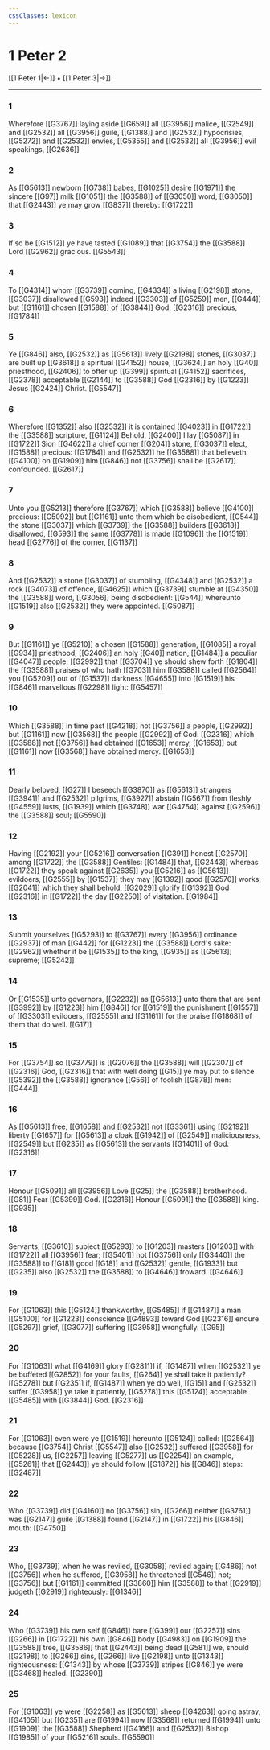```yaml
---
cssClasses: lexicon
---
```

# 1 Peter 2

[[1 Peter 1|←]] • [[1 Peter 3|→]]

---

### 1
Wherefore [[G3767]] laying aside [[G659]] all [[G3956]] malice, [[G2549]] and [[G2532]] all [[G3956]] guile, [[G1388]] and [[G2532]] hypocrisies, [[G5272]] and [[G2532]] envies, [[G5355]] and [[G2532]] all [[G3956]] evil speakings, [[G2636]]

### 2
As [[G5613]] newborn [[G738]] babes, [[G1025]] desire [[G1971]] the sincere [[G97]] milk [[G1051]] the [[G3588]] of [[G3050]] word, [[G3050]] that [[G2443]] ye may grow [[G837]] thereby: [[G1722]]

### 3
If so be [[G1512]] ye have tasted [[G1089]] that [[G3754]] the [[G3588]] Lord [[G2962]] gracious. [[G5543]]

### 4
To [[G4314]] whom [[G3739]] coming, [[G4334]] a living [[G2198]] stone, [[G3037]] disallowed [[G593]] indeed [[G3303]] of [[G5259]] men, [[G444]] but [[G1161]] chosen [[G1588]] of [[G3844]] God, [[G2316]] precious, [[G1784]]

### 5
Ye [[G846]] also, [[G2532]] as [[G5613]] lively [[G2198]] stones, [[G3037]] are built up [[G3618]] a spiritual [[G4152]] house, [[G3624]] an holy [[G40]] priesthood, [[G2406]] to offer up [[G399]] spiritual [[G4152]] sacrifices, [[G2378]] acceptable [[G2144]]  to [[G3588]] God [[G2316]] by [[G1223]] Jesus [[G2424]] Christ. [[G5547]]

### 6
Wherefore [[G1352]] also [[G2532]] it is contained [[G4023]] in [[G1722]] the [[G3588]] scripture, [[G1124]] Behold, [[G2400]] I lay [[G5087]] in [[G1722]] Sion [[G4622]] a chief corner [[G204]] stone, [[G3037]] elect, [[G1588]] precious: [[G1784]] and [[G2532]] he [[G3588]] that believeth [[G4100]] on [[G1909]] him [[G846]] not [[G3756]] shall be [[G2617]] confounded. [[G2617]]

### 7
Unto you [[G5213]] therefore [[G3767]] which [[G3588]] believe [[G4100]] precious: [[G5092]] but [[G1161]] unto them which be disobedient, [[G544]] the stone [[G3037]] which [[G3739]] the [[G3588]] builders [[G3618]] disallowed, [[G593]] the same [[G3778]] is made [[G1096]] the [[G1519]] head [[G2776]] of the corner, [[G1137]]

### 8
And [[G2532]] a stone [[G3037]] of stumbling, [[G4348]] and [[G2532]] a rock [[G4073]] of offence, [[G4625]] which [[G3739]] stumble at [[G4350]] the [[G3588]] word, [[G3056]] being disobedient: [[G544]] whereunto [[G1519]] also [[G2532]] they were appointed. [[G5087]]

### 9
But [[G1161]] ye [[G5210]] a chosen [[G1588]] generation, [[G1085]] a royal [[G934]] priesthood, [[G2406]] an holy [[G40]] nation, [[G1484]] a peculiar [[G4047]] people; [[G2992]] that [[G3704]] ye should shew forth [[G1804]] the [[G3588]] praises of who hath [[G703]] him [[G3588]] called [[G2564]] you [[G5209]] out of [[G1537]] darkness [[G4655]] into [[G1519]] his [[G846]] marvellous [[G2298]] light: [[G5457]]

### 10
Which [[G3588]] in time past [[G4218]] not [[G3756]] a people, [[G2992]] but [[G1161]] now [[G3568]] the people [[G2992]] of God: [[G2316]] which [[G3588]] not [[G3756]] had obtained [[G1653]] mercy, [[G1653]] but [[G1161]] now [[G3568]] have obtained mercy. [[G1653]]

### 11
Dearly beloved, [[G27]] I beseech [[G3870]] as [[G5613]] strangers [[G3941]] and [[G2532]] pilgrims, [[G3927]] abstain [[G567]] from fleshly [[G4559]] lusts, [[G1939]] which [[G3748]] war [[G4754]] against [[G2596]] the [[G3588]] soul; [[G5590]]

### 12
Having [[G2192]] your [[G5216]] conversation [[G391]] honest [[G2570]] among [[G1722]] the [[G3588]] Gentiles: [[G1484]] that, [[G2443]] whereas [[G1722]] they speak against [[G2635]] you [[G5216]] as [[G5613]] evildoers, [[G2555]] by [[G1537]] they may [[G1392]] good [[G2570]] works, [[G2041]] which they shall behold, [[G2029]] glorify [[G1392]] God [[G2316]] in [[G1722]] the day [[G2250]] of visitation. [[G1984]]

### 13
Submit yourselves [[G5293]] to [[G3767]] every [[G3956]] ordinance [[G2937]] of man [[G442]] for [[G1223]] the [[G3588]] Lord's sake: [[G2962]] whether it be [[G1535]] to the king, [[G935]] as [[G5613]] supreme; [[G5242]]

### 14
Or [[G1535]] unto governors, [[G2232]] as [[G5613]] unto them that are sent [[G3992]] by [[G1223]] him [[G846]] for [[G1519]] the punishment [[G1557]] of [[G3303]] evildoers, [[G2555]] and [[G1161]] for the praise [[G1868]] of them that do well. [[G17]]

### 15
For [[G3754]] so [[G3779]] is [[G2076]] the [[G3588]] will [[G2307]] of [[G2316]] God, [[G2316]] that with well doing [[G15]] ye may put to silence [[G5392]] the [[G3588]] ignorance [[G56]] of foolish [[G878]] men: [[G444]]

### 16
As [[G5613]] free, [[G1658]] and [[G2532]] not [[G3361]] using [[G2192]] liberty [[G1657]] for [[G5613]] a cloak [[G1942]] of [[G2549]] maliciousness, [[G2549]] but [[G235]] as [[G5613]] the servants [[G1401]] of God. [[G2316]]

### 17
Honour [[G5091]] all [[G3956]] Love [[G25]] the [[G3588]] brotherhood. [[G81]] Fear [[G5399]] God. [[G2316]] Honour [[G5091]] the [[G3588]] king. [[G935]]

### 18
Servants, [[G3610]] subject [[G5293]] to [[G1203]] masters [[G1203]] with [[G1722]] all [[G3956]] fear; [[G5401]] not [[G3756]] only [[G3440]] the [[G3588]] to [[G18]] good [[G18]] and [[G2532]] gentle, [[G1933]] but [[G235]] also [[G2532]] the [[G3588]] to [[G4646]] froward. [[G4646]]

### 19
For [[G1063]] this [[G5124]] thankworthy, [[G5485]] if [[G1487]] a man [[G5100]] for [[G1223]] conscience [[G4893]] toward God [[G2316]] endure [[G5297]] grief, [[G3077]] suffering [[G3958]] wrongfully. [[G95]]

### 20
For [[G1063]] what [[G4169]] glory [[G2811]] if, [[G1487]] when [[G2532]] ye be buffeted [[G2852]] for your faults, [[G264]] ye shall take it patiently? [[G5278]] but [[G235]] if, [[G1487]] when ye do well, [[G15]] and [[G2532]] suffer [[G3958]] ye take it patiently, [[G5278]] this [[G5124]] acceptable [[G5485]] with [[G3844]] God. [[G2316]]

### 21
For [[G1063]] even were ye [[G1519]] hereunto [[G5124]] called: [[G2564]] because [[G3754]] Christ [[G5547]] also [[G2532]] suffered [[G3958]] for [[G5228]] us, [[G2257]] leaving [[G5277]] us [[G2254]] an example, [[G5261]] that [[G2443]] ye should follow [[G1872]] his [[G846]] steps: [[G2487]]

### 22
Who [[G3739]] did [[G4160]] no [[G3756]] sin, [[G266]] neither [[G3761]] was [[G2147]] guile [[G1388]] found [[G2147]] in [[G1722]] his [[G846]] mouth: [[G4750]]

### 23
Who, [[G3739]] when he was reviled, [[G3058]] reviled again; [[G486]] not [[G3756]] when he suffered, [[G3958]] he threatened [[G546]] not; [[G3756]] but [[G1161]] committed [[G3860]] him [[G3588]] to that [[G2919]] judgeth [[G2919]] righteously: [[G1346]]

### 24
Who [[G3739]] his own self [[G846]] bare [[G399]] our [[G2257]] sins [[G266]] in [[G1722]] his own [[G846]] body [[G4983]] on [[G1909]] the [[G3588]] tree, [[G3586]] that [[G2443]] being dead [[G581]] we, should [[G2198]] to [[G266]] sins, [[G266]] live [[G2198]] unto [[G1343]] righteousness: [[G1343]] by whose [[G3739]] stripes [[G846]]  ye were [[G3468]] healed. [[G2390]]

### 25
For [[G1063]] ye were [[G2258]] as [[G5613]] sheep [[G4263]] going astray; [[G4105]] but [[G235]] are [[G1994]] now [[G3568]] returned [[G1994]] unto [[G1909]] the [[G3588]] Shepherd [[G4166]] and [[G2532]] Bishop [[G1985]] of your [[G5216]] souls. [[G5590]]